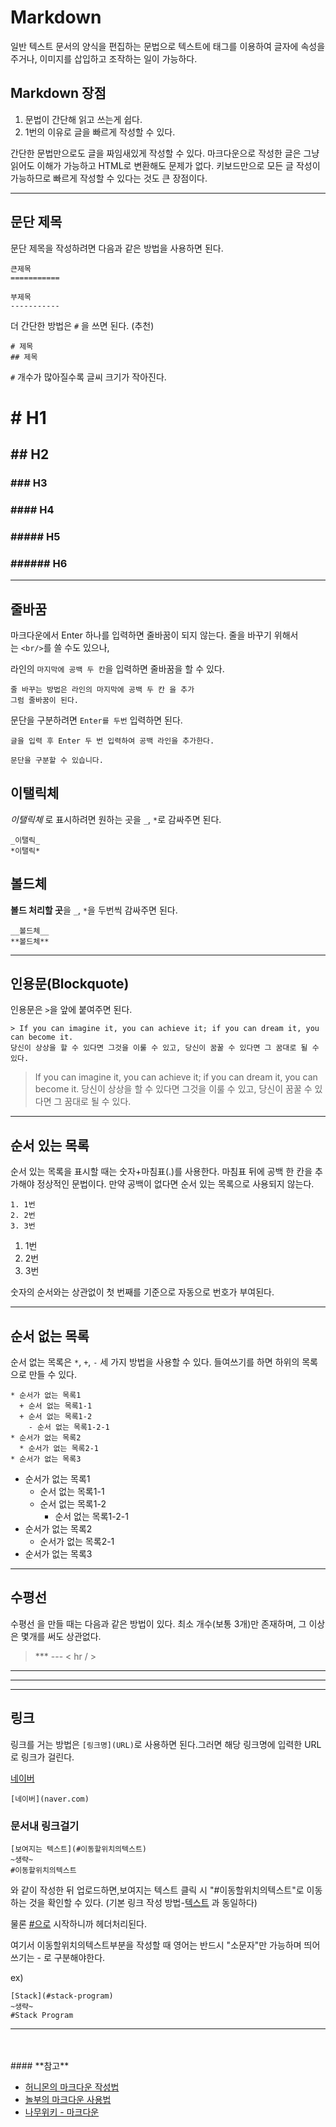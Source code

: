 # **Markdown**

일반 텍스트 문서의 양식을 편집하는 문법으로 텍스트에 태그를 이용하여 글자에 속성을 주거나, 이미지를 삽입하고 조작하는 일이 가능하다.

## **Markdown 장점**

1. 문법이 간단해 읽고 쓰는게 쉽다.
2. 1번의 이유로 글을 빠르게 작성할 수 있다.

간단한 문법만으로도 글을 짜임새있게 작성할 수 있다.
마크다운으로 작성한 글은 그냥 읽어도 이해가 가능하고 HTML로 변환해도 문제가 없다.
키보드만으로 모든 글 작성이 가능하므로 빠르게 작성할 수 있다는 것도 큰 장점이다.

---

## **문단 제목**

문단 제목을 작성하려면 다음과 같은 방법을 사용하면 된다.

```
큰제목
===========

부제목
-----------

```

더 간단한 방법은 `#` 을 쓰면 된다. (추천)

```
# 제목
## 제목

```

`#` 개수가 많아질수록 글씨 크기가 작아진다.

# **# H1**

## **## H2**

### **### H3**

### **#### H4**

### **##### H5**

### **###### H6**

---

## **줄바꿈**

마크다운에서 Enter 하나를 입력하면 줄바꿈이 되지 않는다. 줄을 바꾸기 위해서는 `<br/>`를 쓸 수도 있으나,

라인의 `마지막에 공백 두 칸`을 입력하면 줄바꿈을 할 수 있다.

```
줄 바꾸는 방법은 라인의 마지막에 공백 두 칸 을 추가  
그럼 줄바꿈이 된다.
```

문단을 구분하려면 `Enter를 두번` 입력하면 된다.

```
글을 입력 후 Enter 두 번 입력하여 공백 라인을 추가한다.

문단을 구분할 수 있습니다.
```

## **이탤릭체**

*이탤릭체* 로 표시하려면 원하는 곳을 `_`, `*`로 감싸주면 된다.

```
_이탤릭_
*이탤릭*
```

## **볼드체**

**볼드 처리할 곳**을 `_`, `*`을 두번씩 감싸주면 된다.

```
__볼드체__
**볼드체**
```

---

## **인용문(Blockquote)**

인용문은 `>`을 앞에 붙여주면 된다.

```
> If you can imagine it, you can achieve it; if you can dream it, you can become it.
당신이 상상을 할 수 있다면 그것을 이룰 수 있고, 당신이 꿈꿀 수 있다면 그 꿈대로 될 수 있다.

```

> If you can imagine it, you can achieve it; if you can dream it, you can become it.
당신이 상상을 할 수 있다면 그것을 이룰 수 있고, 당신이 꿈꿀 수 있다면 그 꿈대로 될 수 있다.

---

## **순서 있는 목록**

순서 있는 목록을 표시할 때는 숫자+마침표(.)를 사용한다.
마침표 뒤에 공백 한 칸을 추가해야 정상적인 문법이다. 만약 공백이 없다면 순서 있는 목록으로 사용되지 않는다.

```
1. 1번
2. 2번
3. 3번
```

1. 1번
2. 2번
3. 3번

숫자의 순서와는 상관없이 첫 번째를 기준으로 자동으로 번호가 부여된다.

---

## **순서 없는 목록**

순서 없는 목록은 `*`, `+`, `-` 세 가지 방법을 사용할 수 있다. 들여쓰기를 하면 하위의 목록으로 만들 수 있다.

```
* 순서가 없는 목록1
  + 순서 없는 목록1-1
  + 순서 없는 목록1-2
    - 순서 없는 목록1-2-1
* 순서가 없는 목록2
  * 순서가 없는 목록2-1
* 순서가 없는 목록3

```

- 순서가 없는 목록1
    - 순서 없는 목록1-1
    - 순서 없는 목록1-2
        - 순서 없는 목록1-2-1
- 순서가 없는 목록2
    - 순서가 없는 목록2-1
- 순서가 없는 목록3

---

## **수평선**


수평선 을 만들 때는 다음과 같은 방법이 있다. 최소 개수(보통 3개)만 존재하며, 그 이상은 몇개를 써도 상관없다.

> *** --- < hr / >

---
***
<hr/>

## **링크**

링크를 거는 방법은 `[링크명](URL)`로 사용하면 된다.그러면 해당 링크명에 입력한 URL로 링크가 걸린다.

[네이버](naver.com)

```
[네이버](naver.com)
```

### 문서내 링크걸기

```
[보여지는 텍스트](#이동할위치의텍스트)
~생략~
#이동할위치의텍스트

```

와 같이 작성한 뒤 업로드하면,보여지는 텍스트 클릭 시 "#이동할위치의텍스트"로 이동하는 것을 확인할 수 있다.
(기본 링크 작성 방법-[텍스트](링크) 과 동일하다)

물론 [#으로](https://blog.naver.com/PostListByTagName.nhn?blogId=a1010100z&encodedTagName=%EC%9C%BC%EB%A1%9C) 시작하니까 헤더처리된다. 

여기서 이동할위치의텍스트부분을 작성할 때 영어는 반드시 "소문자"만 가능하며 띄어쓰기는 - 로 구분해야한다.

ex)

```
[Stack](#stack-program)
~생략~
#Stack Program
```

---

<br/>
<br/>
#### **참고**


- [허니몬의 마크다운 작성법](https://gist.github.com/ihoneymon/652be052a0727ad59601)
- [놀부의 마크다운 사용법](https://nolboo.kim/blog/2014/04/15/how-to-use-markdown/)
- [나무위키 - 마크다운](https://namu.wiki/w/%EB%A7%88%ED%81%AC%EB%8B%A4%EC%9A%B4)
